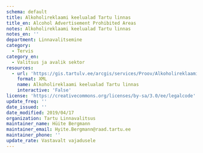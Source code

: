 ```yaml
---
schema: default
title: Alkoholireklaami keelualad Tartu linnas
title_en: Alcohol Advertisement Prohibited Areas
notes: Alkoholireklaami keelualad Tartu linnas
notes_en: ''
department: Linnavalitsemine
category:
  - Tervis
category_en:
  - Valitsus ja avalik sektor
resources:
  - url: 'https://gis.tartulv.ee/arcgis/services/Proov/Alkoholireklaami_keelualad/MapServer?wsdl'
    format: XML
    name: Alkoholireklaami keelualad Tartu linnas
    interactive: 'False'
license: 'https://creativecommons.org/licenses/by-sa/3.0/ee/legalcode'
update_freq: ''
date_issued: ''
date_modified: 2019/04/17
organization: Tartu Linnavalitsus
maintainer_name: Hüite Bergmann
maintainer_email: Hyite.Bergmann@raad.tartu.ee
maintainer_phone: ''
update_rate: Vastavalt vajadusele
---
```

